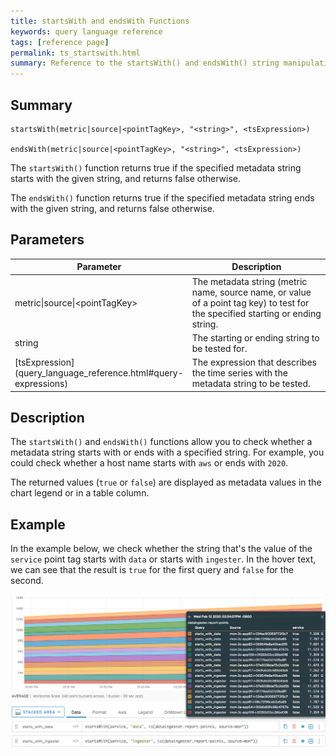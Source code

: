 ```yaml
---
title: startsWith and endsWith Functions
keywords: query language reference
tags: [reference page]
permalink: ts_startswith.html
summary: Reference to the startsWith() and endsWith() string manipulation functions
---
```

## Summary
```
startsWith(metric|source|<pointTagKey>, "<string>", <tsExpression>)

endsWith(metric|source|<pointTagKey>, "<string>", <tsExpression>)
```
The `startsWith()` function returns true if the specified metadata string starts with the given string, and returns false otherwise.

The `endsWith()` function returns true if the specified metadata string ends with the given string, and returns false otherwise.


## Parameters
<table style="width: 100%;">
<tbody>
<thead>
<tr><th width="30%">Parameter</th><th width="70%">Description</th></tr>
</thead>
<tr>
<td markdown="span">metric|source|&lt;pointTagKey&gt;</td>
<td>The metadata string (metric name, source name, or value of a point tag key) to test for the specified starting or ending string.</td></tr>
<tr>
<td markdown="span">string</td>
<td>The starting or ending string to be tested for.</td></tr>
<tr>
<td markdown="span"> [tsExpression](query_language_reference.html#query-expressions)</td>
<td>The expression that describes the time series with the metadata string to be tested.</td></tr>
</tbody>
</table>

## Description

The `startsWith()` and `endsWith()` functions allow you to check whether a metadata string starts with or ends with a specified string. For example, you could check whether a host name starts with `aws` or ends with `2020`.

The returned values (`true` or `false`) are displayed as metadata values in the chart legend or in a table column.


## Example

In the example below, we check whether the string that's the value of the `service` point tag starts with `data` or starts with `ingester`. In the hover text, we can see that the result is `true` for the first query and `false` for the second. 

![ts starts with](images/ts_starts_with.png)
